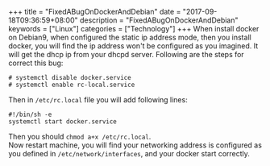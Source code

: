 +++
title = "FixedABugOnDockerAndDebian"
date = "2017-09-18T09:36:59+08:00"
description = "FixedABugOnDockerAndDebian"
keywords = ["Linux"]
categories = ["Technology"]
+++
When install docker on Debian9, when configured the static ip address mode,
then you install docker, you will find the ip address won't be configured as
you imagined. It will get the dhcp ip from your dhcpd server. Following are
the steps for correct this bug:    

```
# systemctl disable docker.service
# systemctl enable rc-local.service
```
Then in `/etc/rc.local` file you will add following lines:    

```
#!/bin/sh -e
systemctl start docker.service
```
Then you should `chmod a+x /etc/rc.local`.    
Now restart machine, you will find your networking address is configured as
you defined in `/etc/network/interfaces`, and your docker start correctly.    
